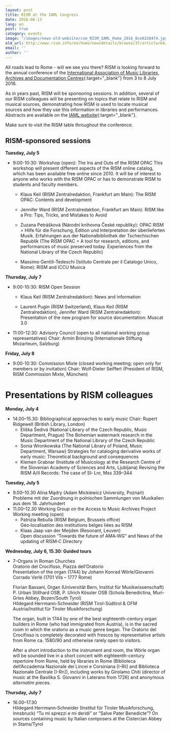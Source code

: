 ```yaml
---
layout: post
title: RISM at the IAML Congress
date: 2016-06-13
lang: en
post: true
category: events
image: "/images/news-old-website/csm_RISM_IAML_Roma_2016_8ce02284f4.jpg"
old_url: http://www.rism.info/en/home/newsdetails/browse/37/article/64/rism-at-the-iaml-congress.html
email: ''
author: ''
---
```


All roads lead to Rome - will we see you there? RISM is looking forward to the annual conference of the [International Association of Music Libraries, Archives and Documentation Centres](http://www.iaml2016.org/){:target="_blank"} from 3 to 8 July 2016.

As in years past, RISM will be sponsoring sessions. In addition, several of our RISM colleagues will be presenting on topics that relate to RISM and musical sources, demonstrating how RISM is used to locate musical sources and how they use this information in libraries and performances. Abstracts are available on the [IAML website](http://www.iaml.info/congresses/2016-rome){:target="_blank"}.

Make sure to visit the RISM table throughout the conference.

## RISM-sponsored sessions

**Tuesday, July 5**

- 9:00-10:30: Workshop (open): The Ins and Outs of the RISM OPAC
This workshop will present different aspects of the RISM online catalog, which has been available free online since 2010. It will be of interest to anyone who works with the RISM OPAC or has to demonstrate RISM to students and faculty members.

  - Klaus Keil (RISM Zentralredaktion, Frankfurt am Main): The RISM OPAC: Contents and development

  - Jennifer Ward (RISM Zentralredaktion, Frankfurt am Main): RISM like a Pro: Tips, Tricks, and Mistakes to Avoid

  - Zuzana Petrášková (Národní knihovna České republiky): OPAC RISM = Hilfe für die Forschung, Edition und Interpretation der überlieferten Musik. Erfahrungen aus der Nationalbibliothek der Tschechischen Republik (The RISM OPAC = A tool for research, editions, and performances of music preserved today. Experiences from the National Library of the Czech Republic)

  - Massimo Gentili-Tedeschi (Istituto Centrale per il Catalogo Unico, Rome): RISM and ICCU Musica


**Thursday, July 7**

- 9:00-10:30: RISM Open Session

  - Klaus Keil (RISM Zentralredaktion): News and information

  - Laurent Pugin (RISM Switzerland), Klaus Keil (RISM Zentralredaktion), Jennifer Ward (RISM Zentralredaktion): Presentation of the new program for source documentation: Muscat 3.0

- 11:00-12:30: Advisory Council (open to all national working group representatives)
Chair: Armin Brinzing (Internationale Stiftung Mozarteum, Salzburg)


**Friday, July 8**

- 9:00-10:30: Commission Mixte (closed working meeting; open only for members or by invitation)
Chair: Wolf‐Dieter Seiffert (President of RISM, RISM Commission Mixte, München)

# Presentations by RISM colleagues

**Monday, July 4**

- 14.00–15.30: Bibliographical approaches to early music
Chair: Rupert Ridgewell (British Library, London)
  - Eliška Šedivá (National Library of the Czech Republic, Music Department, Prague)
The Bohemian watermark research in the Music Department of the National Library of the Czech Republic
  - Sonia Wronkowska (The National Library of Poland, Music Department, Warsaw)
Strategies for cataloging derivative works of early music: Theoretical background and consequences
  - Klemen Grabnar (Institute of Musicology at the Research Centre of the Slovenian Academy of Sciences and Arts, Ljubljana)
Revising the RISM A/II Records: The case of SI‐ Lnr, Mss 339–344

**Tuesday, July 5**

- 9.00–10.30 Alina Mądry (Adam Mickiewicz University, Poznań)  
  Probleme mit der Zuordnung in polnischen Sammlungen von Musikalien aus dem 18. Jahrhundert  
- 11.00–12.30 Working Group on the Access to Music Archives Project
  Working meeting (open)  
  - Patrizia Rebulla (RISM Belgium, Brussels office)  
  Géo‐localisation des institutions belges liées au RISM
  - Klaas Jaap van der Meijden (Resonant, Leuven)  
  Open discussion “Towards the future of AMA‐WG” and News of the updating of RISM‐C Directory

**Wednesday, July 6, 15.30: Guided tours**

- 7–Organs in Roman Churches\
   Oratorio del Crocifisso, Piazza dell’Oratorio\
   Presentation of the organ (1744) by Johann Konrad Wörle/Giovanni Corrado Verlè (1701 Vils – 1777 Rome)  

   Florian Bassani, Organ (Universität Bern, Institut für Musikwissenschaft)  
   P. Urban Stillhard OSB, P. Ulrich Kössler OSB (Schola Benedictina, Muri-Gries Abbey, Bozen/South Tyrol)  
   Hildegard Herrmann-Schneider (RISM Tirol-Südtirol & OFM Austria/Institut für Tiroler Musikforschung)  

   The organ, built in 1744 by one of the best eighteenth-century organ builders in Rome (who had immigrated from Austria), is in the sacred room in which the oratorio as a music genre began. The Oratorio del Crocifisso is completely decorated with frescos by representative artists from Rome ca. 1580/90 and otherwise rarely open to visitors.  

   After a short introduction to the instrument and room, the Wörle organ will be sounded live in a short concert with eighteenth-century repertoire from Rome, held by libraries in Rome (Biblioteca dell’Accademia Nazionale dei Lincei e Corsiniana [I-Rli] and Biblioteca Nazionale Centrale [I-Rn]), including works by Girolamo Chiti (director of music at the Basilika S. Giovanni in Laterano from 1726) and anonymous _alternatim_ pieces.

**Thursday, July 7**

- 16.00–17.30  
Hildegard Herrmann‐Schneider (Institut für Tiroler Musikforschung, Innsbruck)
“Tu mi sprezzi e mi deridi” or “Salve Pater Benedicte”? On sources containing music by Italian composers at the Cistercian Abbey in Stams/Tyrol
